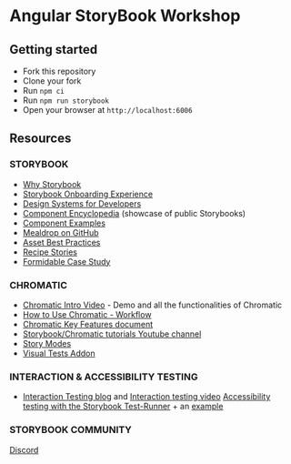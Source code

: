 # Angular StoryBook Workshop

## Getting started

- Fork this repository
- Clone your fork
- Run `npm ci`
- Run `npm run storybook`
- Open your browser at `http://localhost:6006`


## Resources

### STORYBOOK

* [Why Storybook](https://storybook.js.org/docs/react/get-started/why-storybook)
* [Storybook Onboarding Experience](https://storybook.js.org/blog/in-app-tour-for-new-users/)
* [Design Systems for Developers](https://storybook.js.org/tutorials/design-systems-for-developers/)
* [Component Encyclopedia](https://storybook.js.org/showcase) (showcase of public Storybooks)
* [Component Examples](https://5f84c5baa35bdd0022a7684f-cnfxdnmnuv.chromatic.com/?path=/story/components-restaurantcard--new)
* [Mealdrop on GitHub](https://github.com/yannbf/mealdrop/blob/main/src/pages/UserFlows.stories.tsx)
* [Asset Best Practices](https://github.com/yannbf/storybook-image-loading-best-practices)
* [Recipe Stories](https://www.kickstartds.com/storybook/?path=/story/recipes-hero--angled-image)
* [Formidable Case Study](https://formidable.com/blog/2023/unlocking-the-power-of-storybook/)

### CHROMATIC

* [Chromatic Intro Video](https://www.youtube.com/watch?v=zhrboql8UuU) - Demo and all the functionalities of Chromatic
* [How to Use Chromatic - Workflow](https://www.chromatic.com/docs/workflow)
* [Chromatic Key Features document](https://drive.google.com/file/d/1LEF9chMeoHGWgdwkAFEg2hH1_I6VexWU/view)
* [Storybook/Chromatic tutorials Youtube channel](https://www.youtube.com/StorybookJS/videos)
* [Story Modes](https://www.chromatic.com/blog/introducing-story-modes/)
* [Visual Tests Addon](https://storybook.js.org/blog/visual-tests-addon-sneak-peek/)

### INTERACTION & ACCESSIBILITY TESTING

* [Interaction Testing blog](https://storybook.js.org/docs/react/writing-stories/play-function) and [Interaction testing video](https://www.youtube.com/watch?v=dcuzwCHI940)
[Accessibility testing with the Storybook Test-Runner](https://storybook.js.org/docs/writing-tests/accessibility-testing#automate-accessibility-tests-with-test-runner) + an [example](https://github.com/kaelig/storybook-test-a11y-ci)


### STORYBOOK COMMUNITY

[Discord](https://discord.com/invite/storybook)
